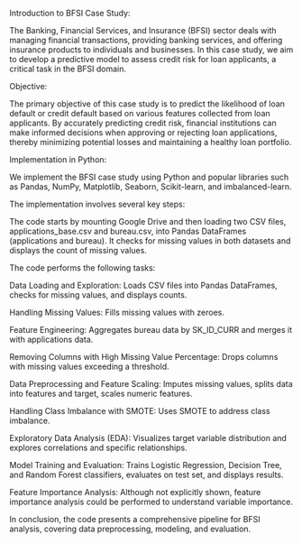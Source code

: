 Introduction to BFSI Case Study:

The Banking, Financial Services, and Insurance (BFSI) sector deals with managing financial transactions, providing banking services, and offering insurance products to individuals and businesses. In this case study, we aim to develop a predictive model to assess credit risk for loan applicants, a critical task in the BFSI domain.

Objective:

The primary objective of this case study is to predict the likelihood of loan default or credit default based on various features collected from loan applicants. By accurately predicting credit risk, financial institutions can make informed decisions when approving or rejecting loan applications, thereby minimizing potential losses and maintaining a healthy loan portfolio.

Implementation in Python:

We implement the BFSI case study using Python and popular libraries such as Pandas, NumPy, Matplotlib, Seaborn, Scikit-learn, and imbalanced-learn.

The implementation involves several key steps:

The code starts by mounting Google Drive and then loading two CSV files, applications_base.csv and bureau.csv, into Pandas DataFrames (applications and bureau).
It checks for missing values in both datasets and displays the count of missing values.

The code performs the following tasks:

Data Loading and Exploration: Loads CSV files into Pandas DataFrames, checks for missing values, and displays counts.

Handling Missing Values: Fills missing values with zeroes.

Feature Engineering: Aggregates bureau data by SK_ID_CURR and merges it with applications data.

Removing Columns with High Missing Value Percentage: Drops columns with missing values exceeding a threshold.

Data Preprocessing and Feature Scaling: Imputes missing values, splits data into features and target, scales numeric features.

Handling Class Imbalance with SMOTE: Uses SMOTE to address class imbalance.

Exploratory Data Analysis (EDA): Visualizes target variable distribution and explores correlations and specific relationships.

Model Training and Evaluation: Trains Logistic Regression, Decision Tree, and Random Forest classifiers, evaluates on test set, and displays results.

Feature Importance Analysis: Although not explicitly shown, feature importance analysis could be performed to understand variable importance.

In conclusion, the code presents a comprehensive pipeline for BFSI analysis, covering data preprocessing, modeling, and evaluation.



